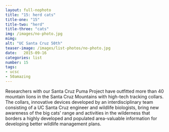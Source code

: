 ```yaml
---
layout: full-nophoto
title: "15: herd cats"
title-one: "15"
title-two: "herd"
title-three: "cats"
img: /images/no-photo.jpg
mimg: 
alt: "UC Santa Cruz 50th"
teaser-image: /images/list-photos/no-photo.jpg
date:   2015-09-16
categories: list
number: 15
tags:
- ucsc
- 50amazing
---
```

Researchers with our Santa Cruz Puma Project have outfitted more than 40 mountain lions in the Santa Cruz Mountains with high-tech tracking collars. The collars, innovative devices developed by an interdisciplinary team consisting of a UC Santa Cruz engineer and wildlife biologists, bring new awareness of the big cats' range and activities in the wilderness that borders a highly developed and populated area-valuable information for developing better wildlife management plans.